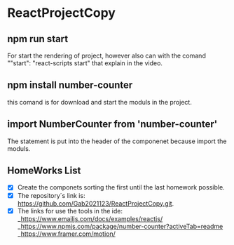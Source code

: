 # ReactProjectCopy
>
## npm run start
For start the rendering of project, however also can with the comand ""start": "react-scripts start" that explain
in the video.
## npm install number-counter
this comand is for download and start the moduls in the project.
## import NumberCounter from 'number-counter'
The statement is put into the header of the componenet because import the moduls.
## HomeWorks List
- [x] Create the componets sorting the first until the last homework possible.
- [X] The repository´s link is: https://github.com/Gab2021123/ReactProjectCopy.git.
- [X] The links for use the  tools in the ide:
      _https://www.emailjs.com/docs/examples/reactjs/
      _https://www.npmjs.com/package/number-counter?activeTab=readme
      _https://www.framer.com/motion/
